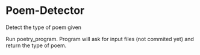 # Poem-Detector
Detect the type of poem given

Run poetry_program. Program will ask for input files (not commited yet) and return the type of poem.
